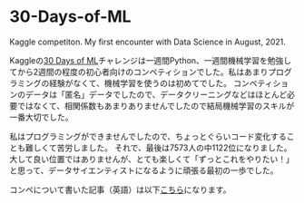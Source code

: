 # 30-Days-of-ML
Kaggle competiton. My first encounter with Data Science in August, 2021.

Kaggleの[30 Days of ML](https://www.kaggle.com/c/30-days-of-ml/overview)チャレンジは一週間Python、一週間機械学習を勉強してから2週間の程度の初心者向けのコンペティションでした。私はあまりプログラミングの経験がなくて、機械学習を使うのは初めてでした。
コンペティションのデータは「匿名」データでしたので、データクリーニングなどはほとんど必要ではなくて、相関係数もあまりありませんでしたので結局機械学習のスキルが一番大切でした。

私はプログラミングができませんでしたので、ちょっとぐらいコード変化することも難しくて苦労しました。
それで、最後は7573人の中1122位になりました。大して良い位置ではありませんが、とても楽しくて「ずっとこれをやりたい！」と思って、データサイエンティストになるように頑張る最初の一歩でした。

コンペについて書いた記事（英語）は以下[こちら](https://community.dataquest.io/t/from-beginner-to-kaggle-competitor-in-30-days/556641)になります。



